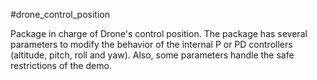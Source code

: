 #drone_control_position

Package in charge of Drone's control position. The package has several parameters to modify the behavior of the internal P or PD controllers (altitude, pitch, roll and yaw). Also, some parameters handle the safe restrictions of the demo.

